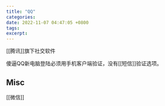 ```yaml
---
title: "QQ"
categories: 
date: 2022-11-07 04:47:05 +0800
tags: 
excerpt: 
---
```


[[腾讯]]旗下社交软件

傻逼QQ新电脑登陆必须用手机客户端验证，没有[[短信]]验证选项。






## Misc

[[微信]]


